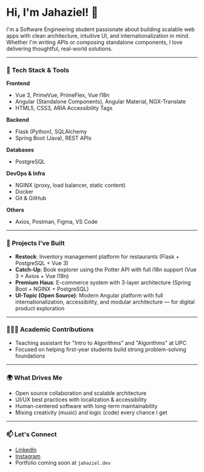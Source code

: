 # Hi, I'm Jahaziel! 👋

I'm a Software Engineering student passionate about building scalable web apps with clean architecture, intuitive UI, and internationalization in mind. Whether I'm writing APIs or composing standalone components, I love delivering thoughtful, real-world solutions.

---

### 🚀 Tech Stack & Tools

**Frontend**

- Vue 3, PrimeVue, PrimeFlex, Vue I18n
- Angular (Standalone Components), Angular Material, NGX-Translate
- HTML5, CSS3, ARIA Accessibility Tags

**Backend**

- Flask (Python), SQLAlchemy
- Spring Boot (Java), REST APIs

**Databases**

- PostgreSQL

**DevOps & Infra**

- NGINX (proxy, load balancer, static content)
- Docker
- Git & GitHub

**Others**

- Axios, Postman, Figma, VS Code

---

### 🧠 Projects I've Built

- **Restock**: Inventory management platform for restaurants (Flask + PostgreSQL + Vue 3)
- **Catch-Up**: Book explorer using the Potter API with full i18n support (Vue 3 + Axios + Vue I18n)
- **Premium Haus**: E-commerce system with 3-layer architecture (Spring Boot + NGINX + PostgreSQL)
- **UI-Topic (Open Source)**: Modern Angular platform with full internationalization, accessibility, and modular architecture — for digital product exploration

---

### 👨🏻‍🏫 Academic Contributions

- Teaching assistant for "Intro to Algorithms" and "Algorithms" at UPC
- Focused on helping first-year students build strong problem-solving foundations

---

### 🌍 What Drives Me

- Open source collaboration and scalable architecture
- UI/UX best practices with localization & accessibility
- Human-centered software with long-term maintainability
- Mixing creativity (music) and logic (code) every chance I get

---

### 📫 Let's Connect

- [LinkedIn](https://linkedin.com/in/jahaziel-guerra)
- [Instagram](https://instagram.com/jahazielgpz)
- Portfolio coming soon at `jahaziel.dev`
